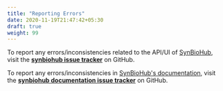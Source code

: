 ```yaml
---
title: "Reporting Errors"
date: 2020-11-19T21:47:42+05:30
draft: true
weight: 99
---
```


To report any errors/inconsistencies related to the API/UI of [SynBioHub](https://synbiohub.org/), visit the **[synbiohub issue tracker](https://github.com/SynBioHub/synbiohub/issues)** on GitHub.

To report any errors/inconsistencies in [SynBioHub's documentation](), visit the **[synbiohub documentation issue tracker](https://github.com/SynBioHub/synbiohub.github.io/issues)** on GitHub.